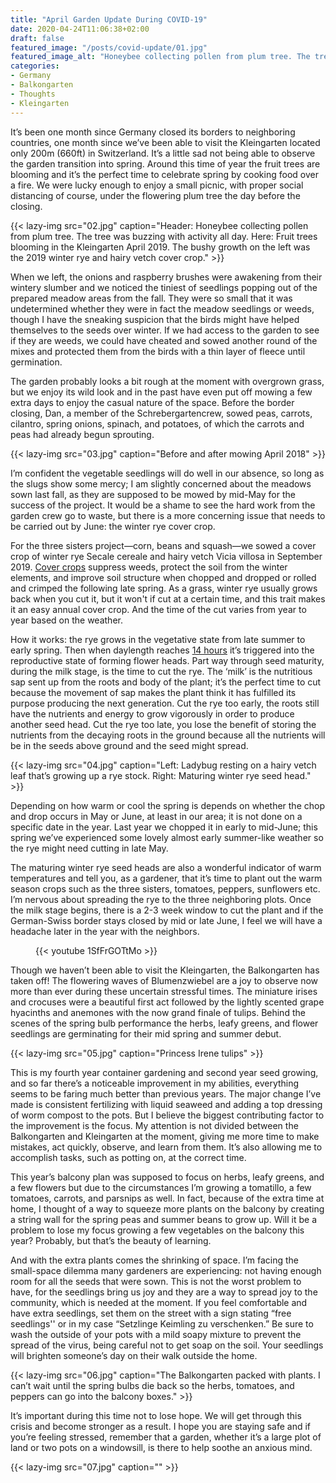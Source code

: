 ```yaml
---
title: "April Garden Update During COVID-19"
date: 2020-04-24T11:06:38+02:00
draft: false
featured_image: "/posts/covid-update/01.jpg"
featured_image_alt: "Honeybee collecting pollen from plum tree. The tree was buzzing with activity all day."
categories:
- Germany
- Balkongarten
- Thoughts
- Kleingarten
---
```

It’s been one month since Germany closed its borders to neighboring countries, one month since we’ve been able to visit the Kleingarten located only 200m (660ft) in Switzerland. It’s a little sad not being able to observe the garden transition into spring. Around this time of year the fruit trees are blooming and it’s the perfect time to celebrate spring by cooking food over a fire. We were lucky enough to enjoy a small picnic, with proper social distancing of course, under the flowering plum tree the day before the closing.

{{< lazy-img src="02.jpg" caption="Header: Honeybee collecting pollen from plum tree. The tree was buzzing with activity all day. Here: Fruit trees blooming in the Kleingarten April 2019. The bushy growth on the left was the 2019 winter rye and hairy vetch cover crop." >}}

When we left, the onions and raspberry brushes were awakening from their wintery slumber and we noticed the tiniest of seedlings popping out of the prepared meadow areas from the fall. They were so small that it was undetermined whether they were in fact the meadow seedlings or weeds, though I have the sneaking suspicion that the birds might have helped themselves to the seeds over winter. If we had access to the garden to see if they are weeds, we could have cheated and sowed another round of the mixes and protected them from the birds with a thin layer of fleece until germination.

The garden probably looks a bit rough at the moment with overgrown grass, but we enjoy its wild look and in the past have even put off mowing a few extra days to enjoy the casual nature of the space. Before the border closing, Dan, a member of the Schrebergartencrew, sowed peas, carrots, cilantro, spring onions, spinach, and potatoes, of which the carrots and peas had already begun sprouting.

{{< lazy-img src="03.jpg" caption="Before and after mowing April 2018" >}}

I’m confident the vegetable seedlings will do well in our absence, so long as the slugs show some mercy; I am slightly concerned about the meadows sown last fall, as they are supposed to be mowed by mid-May for the success of the project. It would be a shame to see the hard work from the garden crew go to waste, but there is a more concerning issue that needs to be carried out by June: the winter rye cover crop.

For the three sisters project—corn, beans and squash—we sowed a cover crop of winter rye Secale cereale and hairy vetch Vicia villosa in September 2019. [Cover crops](https://organicriskmanagement.umn.edu/sites/organicriskmanagement.umn.edu/files/winter_cover_crops.pdf) suppress weeds, protect the soil from the winter elements, and improve soil structure when chopped and dropped or rolled and crimped the following late spring. As a grass, winter rye usually grows back when you cut it, but it won't if cut at a certain time, and this trait makes it an easy annual cover crop. And the time of the cut varies from year to year based on the weather.

How it works: the rye grows in the vegetative state from late summer to early spring. Then when daylength reaches [14 hours](https://www.uvm.edu/vtvegandberry/factsheets/winterrye.html) it’s triggered into the reproductive state of forming flower heads. Part way through seed maturity, during the milk stage, is the time to cut the rye. The ‘milk’ is the nutritious sap sent up from the roots and body of the plant; it’s the perfect time to cut because the movement of sap makes the plant think it has fulfilled its purpose producing the next generation. Cut the rye too early, the roots still have the nutrients and energy to grow vigorously in order to produce another seed head. Cut the rye too late, you lose the benefit of storing the nutrients from the decaying roots in the ground because all the nutrients will be in the seeds above ground and the seed might spread.

{{< lazy-img src="04.jpg" caption="Left: Ladybug resting on a hairy vetch leaf that’s growing up a rye stock. Right: Maturing winter rye seed head." >}}

Depending on how warm or cool the spring is depends on whether the chop and drop occurs in May or June, at least in our area; it is not done on a specific date in the year. Last year we chopped it in early to mid-June; this spring we’ve experienced some lovely almost early summer-like weather so the rye might need cutting in late May.

The maturing winter rye seed heads are also a wonderful indicator of warm temperatures and tell you, as a gardener, that it’s time to plant out the warm season crops such as the three sisters, tomatoes, peppers, sunflowers etc. I’m nervous about spreading the rye to the three neighboring plots. Once the milk stage begins, there is a 2-3 week window to cut the plant and if the German-Swiss border stays closed by mid or late June, I feel we will have a headache later in the year with the neighbors.

<figure>
{{< youtube 1SfFrGOTtMo >}}
</figure>

Though we haven’t been able to visit the Kleingarten, the Balkongarten has taken off! The flowering waves of Blumenzwiebel are a joy to observe now more than ever during these uncertain stressful times. The miniature irises and crocuses were a beautiful first act followed by the lightly scented grape hyacinths and anemones with the now grand finale of tulips. Behind the scenes of the spring bulb performance the herbs, leafy greens, and flower seedlings are germinating for their mid spring and summer debut.

{{< lazy-img src="05.jpg" caption="Princess Irene tulips" >}}

This is my fourth year container gardening and second year seed growing, and so far there’s a noticeable improvement in my abilities, everything seems to be faring much better than previous years. The major change I’ve made is consistent fertilizing with liquid seaweed and adding a top dressing of worm compost to the pots. But I believe the biggest contributing factor to the improvement is the focus. My attention is not divided between the Balkongarten and Kleingarten at the moment, giving me more time to make mistakes, act quickly, observe, and learn from them. It’s also allowing me to accomplish tasks, such as potting on, at the correct time.

This year’s balcony plan was supposed to focus on herbs, leafy greens, and a few flowers but due to the circumstances I’m growing a tomatillo, a few tomatoes, carrots, and parsnips as well. In fact, because of the extra time at home, I thought of a way to squeeze more plants on the balcony by creating a string wall for the spring peas and summer beans to grow up. Will it be a problem to lose my focus growing a few vegetables on the balcony this year? Probably, but that’s the beauty of learning.

And with the extra plants comes the shrinking of space. I’m facing the small-space dilemma many gardeners are experiencing: not having enough room for all the seeds that were sown. This is not the worst problem to have, for the seedlings bring us joy and they are a way to spread joy to the community, which is needed at the moment. If you feel comfortable and have extra seedlings, set them on the street with a sign stating “free seedlings'' or in my case “Setzlinge Keimling zu verschenken.” Be sure to wash the outside of your pots with a mild soapy mixture to prevent the spread of the virus, being careful not to get soap on the soil. Your seedlings will brighten someone’s day on their walk outside the home.


{{< lazy-img src="06.jpg" caption="The Balkongarten packed with plants. I can’t wait until the spring bulbs die back so the herbs, tomatoes, and peppers can go into the balcony boxes." >}}

It’s important during this time not to lose hope. We will get through this crisis and become stronger as a result. I hope you are staying safe and if you’re feeling stressed, remember that a garden, whether it’s a large plot of land or two pots on a windowsill, is there to help soothe an anxious mind.

{{< lazy-img src="07.jpg" caption="" >}}
